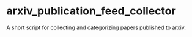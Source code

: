 # arxiv_publication_feed_collector
A short script for collecting and categorizing papers published to arxiv.

